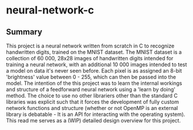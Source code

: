 # neural-network-c
## Summary
This project is a neural network written from scratch in C to recognize handwritten digits, trained on the MNIST dataset. The MNIST dataset is a collection of 60 000, 28x28 images of handwritten digits intended for training a neural network, with an additional 10 000 images intended to test a model on data it's never seen before. Each pixel is as assigned an 8-bit 'brightness' value between 0 - 255, which can then be passed into the model. The intention of the this project was to learn the internal workings and structure of a feedforward neural network using a 'learn by doing' method. The choice to use no other librariers other than the standard C libraries was explicit such that it forces the development of fully custom network functions and structure (whether or not OpenMP is an external library is debatable - It is an API for interacting with the operating system). This read me serves as a (WIP) detailed design overview for this project. 
